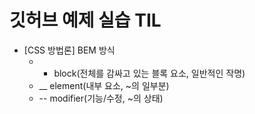 # 깃허브 예제 실습 TIL 
*  [CSS 방법론] BEM 방식 
    *  - block(전체를 감싸고 있는 블록 요소, 일반적인 작명)
    *  __ element(내부 요소, ~의 일부분)
    *  -- modifier(기능/수정, ~의 상태) 
